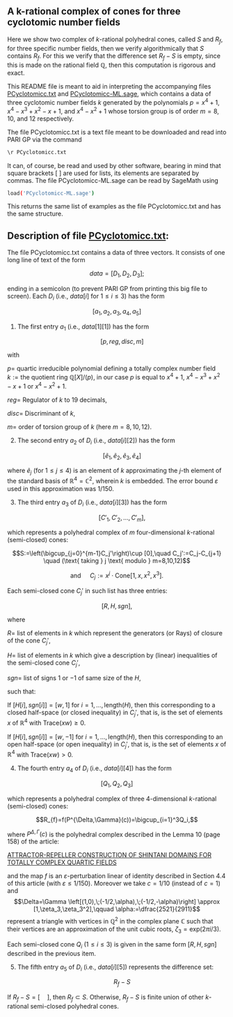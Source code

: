 ## A k-rational complex of cones for three cyclotomic number fields  

   Here we show two complex of $k$-rational polyhedral cones, called $S$ and $R_{f}$, for three specific number fields, then we verify algorithmically that $S$ contains $R_{f}$. For this we verify that the difference set $R_{f}-S$ is empty, since this is made on the rational field $\mathbb{Q}$, then this computation is rigorous and exact. 
  
   This README file is meant to aid in interpreting the accompanying files [PCyclotomicc.txt](https://github.com/acapunay-math/ShintaniK41/blob/main/CyclotomicProof/PCyclotomicc.txt) and [PCyclotomicc-ML.sage](https://github.com/acapunay-math/ShintaniK41/blob/main/CyclotomicProof/PCyclotomicc-ML.sage), which contains a data of three cyclotomic number fields $k$ generated by the polynomials $p=x^4+1$, $x^4-x^3+x^2-x+1$, and $x^4-x^2+1$ whose torsion group is of order $m=8$, $10$, and $12$ respectively. 
   
 The file PCyclotomicc.txt is a text file meant to be downloaded and read into PARI GP via the command

 ```bash
 \r PCyclotomicc.txt
 ```
       
It can, of course, be read and used by other software, bearing in mind that square brackets [ ] are used for lists, its elements are separated by commas. The file PCyclotomicc-ML.sage can be read by SageMath using 

 ```bash
 load('PCyclotomicc-ML.sage')
 ```
       
              
This returns the same list of examples as the file PCyclotomicc.txt and has the same structure.

## Description of file [PCyclotomicc.txt](https://github.com/acapunay-math/ShintaniK41/blob/main/CyclotomicProof/PCyclotomicc.txt):

The file PCyclotomicc.txt contains a data of three vectors. It consists of one long line of text of the form 

  $$data = [D_1,D_2,D_3];$$

ending in a semicolon (to prevent PARI GP from printing this big  file to screen). Each $D_i$ (i.e., $data[i]$ for $1\leq i\leq 3$) has the form  

  $$[a_1,a_2,a_3,a_4,a_5]$$

1. The first entry $a_1$ (i.e., $data[1][1]$) has the form 

   $$[p,reg,disc,m]$$

with 

$p=$ quartic irreducible polynomial defining a totally complex number field  $k:= \text{the quotient ring } \mathbb{Q}[X]/(p)$, in our case $p$ is equal to $x^4+1$, $x^4-x^3+x^2-x+1$ or $x^4-x^2+1$.

$reg=$ Regulator of $k$ to 19 decimals,

$disc=$ Discriminant of $k$,

$m=$ order of torsion group of $k$ (here $m=8, 10, 12$).

2. The second entry $a_2$ of $D_i$ (i.e., $data[i][2]$) has the form  

   $$[\tilde{e}_1,\tilde{e}_2,\tilde{e}_3,\tilde{e}_4]$$

where $\tilde{e}_j$ (for $1\leq j\leq 4$) is an element of $k$ approximating the $j$-th element of the standard basis of $\mathbb{R}^4 = \mathbb{C}^2$, wherein $k$ is embedded. The error bound $\varepsilon$ used in this approximation was $1/150$. 

3. The third entry $a_3$ of $D_i$ (i.e., $data[i][3]$) has the form 
 
   $$[C'_1,C'_2,...,C'_m],$$
 
which represents a polyhedral complex of $m$ four-dimensional $k$-rational (semi-closed) cones:
 
 $$S:=\left(\bigcup_{j=0}^{m-1}C_j'\right)\cup [0],\quad C_j':=C_j-C_{j+1} \quad (\text{ taking } j \text{ modulo } m=8,10,12)$$
 
 $$\text{and } \quad C_j:=x^j\cdot\text{Cone}[1,x,x^2,x^3].$$
    
Each semi-closed cone $C_j'$ in such list has three entries: 
    
 $$[R,H,sgn],$$
    
where
    
 $R=$ list of elements in $k$ which represent the generators (or Rays) of closure of the cone $C_j'$,
    
 $H=$ list of elements in $k$ which give a description by (linear) inequalities of the semi-closed cone $C_j'$,
    
 $sgn=$ list of signs $1$ or $-1$ of same size of the $H$,
    
 such that:
    
 If $[H[i],sgn[i]]=[w,1]$ for $i=1,\ldots,\text{length}(H)$, then this corresponding to a closed half-space (or closed inequality) in $C_j'$, that is, is the set of elements $x$ of $\mathbb{R}^4$ with $\text{Trace}(xw) \geq 0$.
    
 If $[H[i],sgn[i]]=[w,-1]$ for $i=1,\ldots,\text{length}(H)$, then this corresponding to an open half-space (or open inequality) in $C_j'$, that is, is the set of elements  $x$ of $\mathbb{R}^4$ with $\text{Trace}(xw) > 0$.
    
 
4. The fourth entry $a_4$ of $D_i$ (i.e., $data[i][4]$) has the form  

  $$[Q_1,Q_2,Q_3]$$
      
which represents a polyhedral complex of three 4-dimensional $k$-rational (semi-closed) cones:

  $$R_{f}=f(P^{\Delta,\Gamma}(c))=\bigcup_{i=1}^3Q_i,$$

where $P^{\Delta,\Gamma}(c)$ is the polyhedral complex described in the Lemma 10 (page 158) of the article: 

[ATTRACTOR-REPELLER CONSTRUCTION OF SHINTANI DOMAINS FOR TOTALLY COMPLEX QUARTIC FIELDS](https://www.sciencedirect.com/science/article/pii/S0022314X23002299)

and the map $f$ is an $\varepsilon$-perturbation linear of identity described in Section 4.4 of this article (with $\varepsilon\leq 1/150$). Moreover we take $c=1/10$ (instead of $c=1$) and 
$$\Delta=\Gamma \left[(1,0),\;(-1/2,\alpha),\;(-1/2,-\alpha)\right] \approx [1,\zeta_3,\zeta_3^2],\qquad \alpha:=\dfrac{2521}{2911}$$ 
represent a triangle with vertices in $\mathbb{Q}^2$ in the complex plane $\mathbb{C}$ such that their vertices are an approximation of the unit cubic roots, $\zeta_3=\text{exp}(2\pi i/3)$. 

Each semi-closed cone $Q_i$ ($1\leq i\leq 3$) is given in the same form $[R,H,sgn]$ described in the previous item. 

5. The fifth entry $a_5$ of $D_i$ (i.e., $data[i][5]$) represents the difference set:

   $$R_{f}-S$$

If $R_{f}-S=[\quad]$, then $R_{f}\subset S$. Otherwise, $R_{f}-S$ is finite union of other $k$-rational semi-closed polyhedral cones. 


